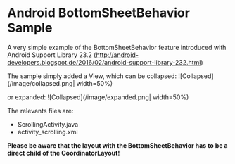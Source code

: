# Android BottomSheetBehavior Sample
A very simple example of the BottomSheetBehavior feature introduced with Android Support Library 23.2 (http://android-developers.blogspot.de/2016/02/android-support-library-232.html)

The sample simply added a View, which can be collapsed:
![Collapsed](/image/collapsed.png| width=50%)

or expanded:
![Collapsed](/image/expanded.png| width=50%)

The relevants files are:
- ScrollingActivity.java
- activity_scrolling.xml

**Please be aware that the layout with the BottomSheetBehavior has to be a direct child of the CoordinatorLayout!**
